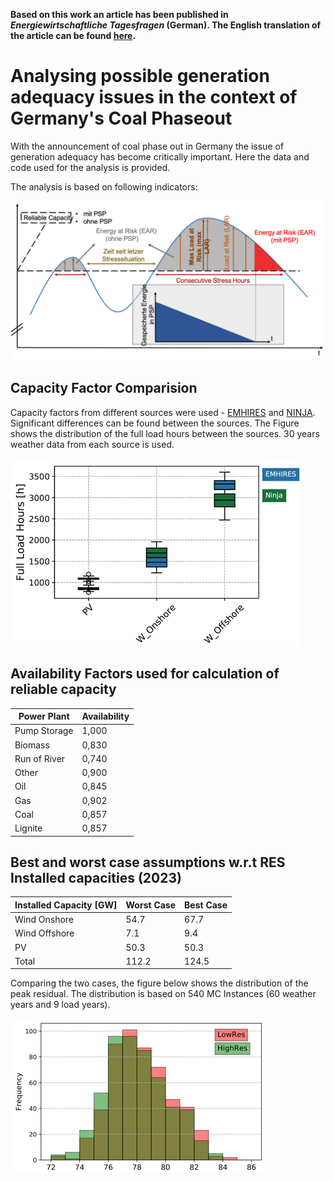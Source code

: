 **Based on this work an article has been published in *Energiewirtschaftliche Tagesfragen* (German). The English translation of the article can be found [here](ET_Article_eng.md).**

# Analysing possible generation adequacy issues in the context of Germany's Coal Phaseout

With the announcement of coal phase out in Germany the issue of generation adequacy has become critically important. Here the data and code used for the analysis is provided.

The analysis is based on following indicators:

![Indicators](https://github.com/samarthiith/DE_CoalPhaseOut/blob/master/indicators.png)

## Capacity Factor Comparision

Capacity factors from different sources were used - [EMHIRES](https://ec.europa.eu/jrc/en/publication/eur-scientific-and-technical-research-reports/emhires-dataset-part-i-wind-power-generation-european-meteorological-derived-high-resolution) and [NINJA](https://www.renewables.ninja/). Significant differences can be found between the sources. The Figure shows the distribution of the full load hours between the sources. 30 years weather data from each source is used.

![VRE Capacity Factors](https://github.com/samarthiith/DE_CoalPhaseOut/blob/master/resCFDist.png)

## Availability Factors used for calculation of reliable capacity

| Power Plant | Availability|
| -- 	| -- |
| Pump Storage | 1,000|
| Biomass		| 0,830|
| Run of River|	0,740|
| Other	| 0,900|
| Oil |0,845|
| Gas	|0,902|
| Coal |	0,857|
| Lignite |	0,857|

## Best and worst case assumptions w.r.t RES Installed capacities (2023)

|Installed Capacity [GW]| Worst Case | Best Case|
|---|---|---|
|Wind Onshore|54.7|67.7|
|Wind Offshore|7.1|9.4|
|PV|50.3|50.3|
|Total|112.2|124.5|

Comparing the two cases, the figure below shows the distribution of the peak residual. The distribution is based on 540 MC Instances (60 weather years and 9 load years).

![VRE Capacity Factors](https://github.com/samarthiith/DE_CoalPhaseOut/blob/master/peakDist.png)
